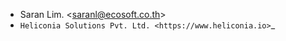 - Saran Lim. \<<saranl@ecosoft.co.th>\>
- `Heliconia Solutions Pvt. Ltd. <https://www.heliconia.io>`_
